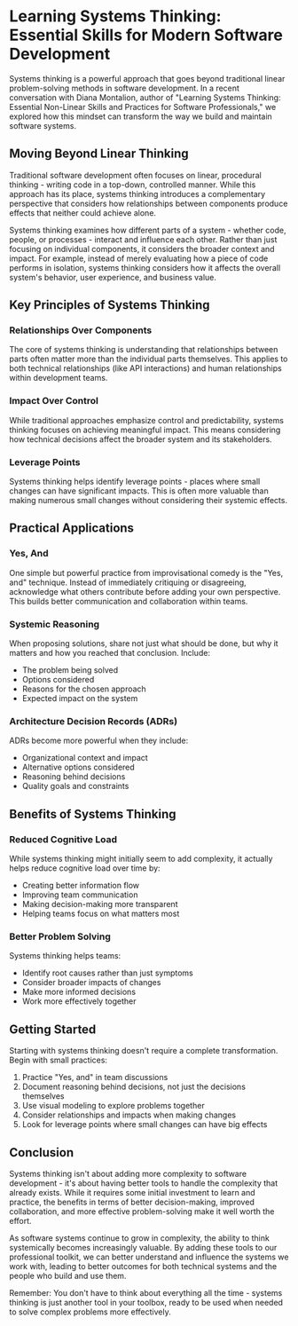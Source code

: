 # Learning Systems Thinking: Essential Skills for Modern Software Development

Systems thinking is a powerful approach that goes beyond traditional linear problem-solving methods in software development. In a recent conversation with Diana Montalion, author of "Learning Systems Thinking: Essential Non-Linear Skills and Practices for Software Professionals," we explored how this mindset can transform the way we build and maintain software systems.

## Moving Beyond Linear Thinking

Traditional software development often focuses on linear, procedural thinking - writing code in a top-down, controlled manner. While this approach has its place, systems thinking introduces a complementary perspective that considers how relationships between components produce effects that neither could achieve alone.

Systems thinking examines how different parts of a system - whether code, people, or processes - interact and influence each other. Rather than just focusing on individual components, it considers the broader context and impact. For example, instead of merely evaluating how a piece of code performs in isolation, systems thinking considers how it affects the overall system's behavior, user experience, and business value.

## Key Principles of Systems Thinking

### Relationships Over Components
The core of systems thinking is understanding that relationships between parts often matter more than the individual parts themselves. This applies to both technical relationships (like API interactions) and human relationships within development teams.

### Impact Over Control
While traditional approaches emphasize control and predictability, systems thinking focuses on achieving meaningful impact. This means considering how technical decisions affect the broader system and its stakeholders.

### Leverage Points
Systems thinking helps identify leverage points - places where small changes can have significant impacts. This is often more valuable than making numerous small changes without considering their systemic effects.

## Practical Applications

### Yes, And
One simple but powerful practice from improvisational comedy is the "Yes, and" technique. Instead of immediately critiquing or disagreeing, acknowledge what others contribute before adding your own perspective. This builds better communication and collaboration within teams.

### Systemic Reasoning
When proposing solutions, share not just what should be done, but why it matters and how you reached that conclusion. Include:
- The problem being solved
- Options considered
- Reasons for the chosen approach
- Expected impact on the system

### Architecture Decision Records (ADRs)
ADRs become more powerful when they include:
- Organizational context and impact
- Alternative options considered
- Reasoning behind decisions
- Quality goals and constraints

## Benefits of Systems Thinking

### Reduced Cognitive Load
While systems thinking might initially seem to add complexity, it actually helps reduce cognitive load over time by:
- Creating better information flow
- Improving team communication
- Making decision-making more transparent
- Helping teams focus on what matters most

### Better Problem Solving
Systems thinking helps teams:
- Identify root causes rather than just symptoms
- Consider broader impacts of changes
- Make more informed decisions
- Work more effectively together

## Getting Started

Starting with systems thinking doesn't require a complete transformation. Begin with small practices:
1. Practice "Yes, and" in team discussions
2. Document reasoning behind decisions, not just the decisions themselves
3. Use visual modeling to explore problems together
4. Consider relationships and impacts when making changes
5. Look for leverage points where small changes can have big effects

## Conclusion

Systems thinking isn't about adding more complexity to software development - it's about having better tools to handle the complexity that already exists. While it requires some initial investment to learn and practice, the benefits in terms of better decision-making, improved collaboration, and more effective problem-solving make it well worth the effort.

As software systems continue to grow in complexity, the ability to think systemically becomes increasingly valuable. By adding these tools to our professional toolkit, we can better understand and influence the systems we work with, leading to better outcomes for both technical systems and the people who build and use them.

Remember: You don't have to think about everything all the time - systems thinking is just another tool in your toolbox, ready to be used when needed to solve complex problems more effectively.